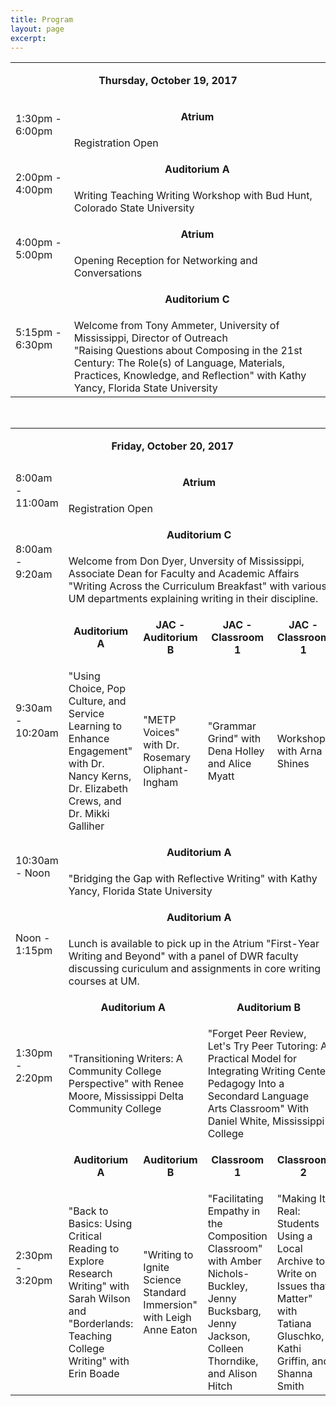 ```yaml
---
title: Program
layout: page
excerpt: 
---
```

<table class="table1">
<tr>
	<td colspan="5" class="column-1"><p align="center"><strong>Thursday, October 19, 2017</strong></p></td>
</tr>
<tr  class="odd">
	<td rowspan="2" class="column-1">1:30pm - 6:00pm</td><td colspan="4" class="column-2"><p align="center"><strong>Atrium</strong></p></td>
</tr>
<tr >
	<td colspan="4" class="column-2">Registration Open</td>
</tr>
<tr class="odd">
	<td rowspan="2" class="column-1">2:00pm - 4:00pm</td><td colspan="4" class="column-2"><p align="center"><strong>Auditorium A</strong></p></td>
</tr>
<tr>
	<td colspan="4" class="column-2">Writing Teaching Writing Workshop with Bud Hunt, Colorado State University</td>
</tr>
<tr class="odd">
	<td rowspan="2" class="column-1">4:00pm - 5:00pm</td><td colspan="4" class="column-2"><p align="center"><strong>Atrium</strong></p></td>
</tr>
<tr>
	<td colspan="4" class="column-2">Opening Reception for Networking and Conversations</td>
</tr>
<tr class="odd">
	<td rowspan="2" class="column-1">5:15pm - 6:30pm</td><td colspan="4" class="column-2"><p align="center"><strong>Auditorium C</strong></p></td>
</tr>
<tr>
	<td colspan="4" class="column-2">Welcome from Tony Ammeter, University of Mississippi, Director of Outreach                 <br>
"Raising Questions about Composing in the 21st Century: The Role(s) of Language, Materials, Practices, Knowledge, and Reflection" with Kathy Yancy, Florida State University</td>
</tr>
</table>
&nbsp;
&nbsp;
&nbsp;
<table class="table1">
<tr>
	<td colspan="5" class="column-1"><p align="center"><strong>Friday, October 20, 2017</strong></p></td>
</tr>
<tr class="odd">
	<td rowspan="2" class="column-1">8:00am - 11:00am</td><td colspan="4" class="column-2"><p align="center"><strong>Atrium</strong></p></td>
</tr>
<tr>
	<td colspan="4" class="column-2">Registration Open</td>
</tr>
<tr class="odd">
	<td rowspan="2" class="column-1">8:00am - 9:20am</td><td colspan="4" class="column-2"><p align="center"><strong>Auditorium C</strong></p></td>
</tr>
<tr>
	<td colspan="4" class="column-2">Welcome from Don Dyer, Unversity of Mississippi, Associate Dean for Faculty and Academic Affairs                                                                                                                                                                    "Writing Across the Curriculum Breakfast" with various UM departments explaining writing in their discipline.</td>
</tr>
<tr class="odd">
	<td rowspan="2" class="column-1">9:30am - 10:20am</td><td class="column-2"><p align="center"><strong>Auditorium A</strong></p></td><td class="column-3"><p align="center"><strong>JAC - Auditorium B</strong></p></td><td class="column-4"><p align="center"><strong>JAC - Classroom 1</strong></p></td><td class="column-5"><p align="center"><strong>JAC - Classroom 1</strong></p></td>
</tr>
<tr>
	<td class="column-2">"Using Choice, Pop Culture, and Service Learning to Enhance Engagement" with Dr. Nancy Kerns, Dr. Elizabeth Crews, and Dr. Mikki Galliher</td><td class="column-3">"METP Voices" with Dr. Rosemary Oliphant-Ingham</td><td class="column-4">"Grammar Grind" with Dena Holley and Alice Myatt</td><td class="column-5">Workshop with Arna Shines</td>
</tr>
<tr class="odd">
	<td rowspan="2" class="column-1">10:30am - Noon</td><td colspan="4" class="column-2"><p align="center"><strong>Auditorium A</strong></p></td>
</tr>
<tr >
	<td colspan="4" class="column-2">"Bridging the Gap with Reflective Writing" with Kathy Yancy, Florida State University</td>
</tr>
<tr class="odd">
	<td rowspan="2" class="column-1">Noon - 1:15pm</td><td colspan="4" class="column-2"><p align="center"><strong>Auditorium A</strong></p></td>
</tr>
<tr >
	<td colspan="4" class="column-2">Lunch is available to pick up in the Atrium                                                                                                         "First-Year Writing and Beyond" with a panel of DWR faculty discussing curiculum and assignments in core writing courses at UM.</td>
</tr>
<tr class="odd">
	<td rowspan="2" class="column-1">1:30pm - 2:20pm</td><td colspan="2" class="column-2"><p align="center"><strong>Auditorium A</strong></p></td><td colspan="2" class="column-4"><p align="center"><strong>Auditorium B</strong></p></td>
</tr>
<tr >
	<td colspan="2" class="column-2">"Transitioning Writers: A Community College Perspective" with Renee Moore, Mississippi Delta Community College</td><td colspan="2" class="column-4">"Forget Peer Review, Let's Try Peer Tutoring: A Practical Model for Integrating Writing Center Pedagogy Into a Secondard Language Arts Classroom" With Daniel White, Mississippi College</td>
</tr>
<tr class="odd">
	<td rowspan="2" class="column-1">2:30pm - 3:20pm</td><td class="column-2"><p align="center"><strong>Auditorium A</strong></p></td><td class="column-3"><p align="center"><strong>Auditorium B</strong></p></td><td class="column-4"><p align="center"><strong>Classroom 1</strong></p></td><td class="column-5"><p align="center"><strong>Classroom 2</strong></p></td>
</tr>
<tr>
	<td class="column-2">"Back to Basics: Using Critical Reading to Explore Research Writing" with Sarah Wilson and "Borderlands: Teaching College Writing" with Erin Boade</td><td class="column-3">"Writing to Ignite Science Standard Immersion" with Leigh Anne Eaton</td><td class="column-4">"Facilitating Empathy in the Composition Classroom" with Amber Nichols-Buckley, Jenny Bucksbarg, Jenny Jackson, Colleen Thorndike, and Alison Hitch</td><td class="column-5">"Making It Real: Students Using a Local Archive to Write on Issues that Matter" with Tatiana Gluschko, Kathi Griffin, and Shanna Smith</td>
</tr>
</table>
